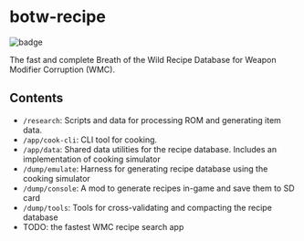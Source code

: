 # botw-recipe
![badge](https://img.shields.io/endpoint?url=https://raw.githubusercontent.com/Pistonight/botw-recipe/main/dump/tools/badge.json)

The fast and complete Breath of the Wild Recipe Database for Weapon Modifier Corruption (WMC).

## Contents
- `/research`: Scripts and data for processing ROM and generating item data.
- `/app/cook-cli`: CLI tool for cooking.
- `/app/data`: Shared data utilities for the recipe database. Includes an implementation of cooking simulator
- `/dump/emulate`: Harness for generating recipe database using the cooking simulator
- `/dump/console`: A mod to generate recipes in-game and save them to SD card
- `/dump/tools`: Tools for cross-validating and compacting the recipe database
- TODO: the fastest WMC recipe search app
